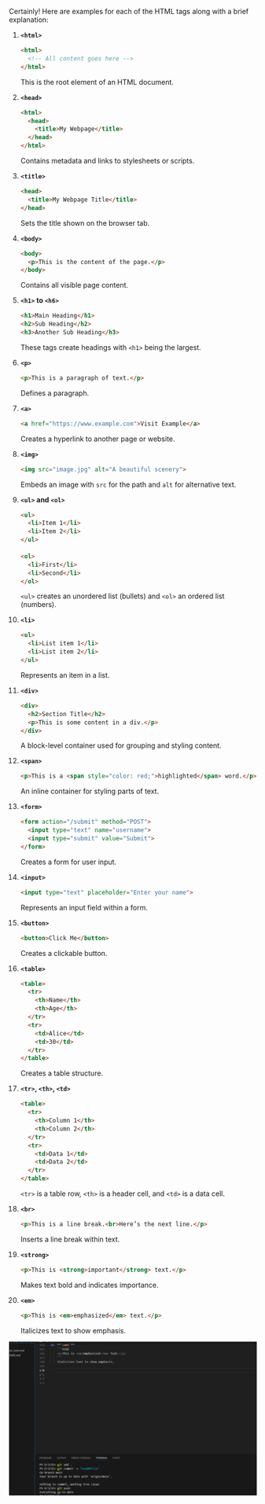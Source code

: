 Certainly! Here are examples for each of the HTML tags along with a brief explanation:

1. **`<html>`**
   ```html
   <html>
     <!-- All content goes here -->
   </html>
   ```
   This is the root element of an HTML document.

2. **`<head>`**
   ```html
   <html>
     <head>
       <title>My Webpage</title>
     </head>
   </html>
   ```
   Contains metadata and links to stylesheets or scripts.

3. **`<title>`**
   ```html
   <head>
     <title>My Webpage Title</title>
   </head>
   ```
   Sets the title shown on the browser tab.

4. **`<body>`**
   ```html
   <body>
     <p>This is the content of the page.</p>
   </body>
   ```
   Contains all visible page content.

5. **`<h1>` to `<h6>`**
   ```html
   <h1>Main Heading</h1>
   <h2>Sub Heading</h2>
   <h3>Another Sub Heading</h3>
   ```
   These tags create headings with `<h1>` being the largest.

6. **`<p>`**
   ```html
   <p>This is a paragraph of text.</p>
   ```
   Defines a paragraph.

7. **`<a>`**
   ```html
   <a href="https://www.example.com">Visit Example</a>
   ```
   Creates a hyperlink to another page or website.

8. **`<img>`**
   ```html
   <img src="image.jpg" alt="A beautiful scenery">
   ```
   Embeds an image with `src` for the path and `alt` for alternative text.

9. **`<ul>` and `<ol>`**
   ```html
   <ul>
     <li>Item 1</li>
     <li>Item 2</li>
   </ul>

   <ol>
     <li>First</li>
     <li>Second</li>
   </ol>
   ```
   `<ul>` creates an unordered list (bullets) and `<ol>` an ordered list (numbers).

10. **`<li>`**
    ```html
    <ul>
      <li>List item 1</li>
      <li>List item 2</li>
    </ul>
    ```
    Represents an item in a list.

11. **`<div>`**
    ```html
    <div>
      <h2>Section Title</h2>
      <p>This is some content in a div.</p>
    </div>
    ```
    A block-level container used for grouping and styling content.

12. **`<span>`**
    ```html
    <p>This is a <span style="color: red;">highlighted</span> word.</p>
    ```
    An inline container for styling parts of text.

13. **`<form>`**
    ```html
    <form action="/submit" method="POST">
      <input type="text" name="username">
      <input type="submit" value="Submit">
    </form>
    ```
    Creates a form for user input.

14. **`<input>`**
    ```html
    <input type="text" placeholder="Enter your name">
    ```
    Represents an input field within a form.

15. **`<button>`**
    ```html
    <button>Click Me</button>
    ```
    Creates a clickable button.

16. **`<table>`**
    ```html
    <table>
      <tr>
        <th>Name</th>
        <th>Age</th>
      </tr>
      <tr>
        <td>Alice</td>
        <td>30</td>
      </tr>
    </table>
    ```
    Creates a table structure.

17. **`<tr>`, `<th>`, `<td>`**
    ```html
    <table>
      <tr>
        <th>Column 1</th>
        <th>Column 2</th>
      </tr>
      <tr>
        <td>Data 1</td>
        <td>Data 2</td>
      </tr>
    </table>
    ```
    `<tr>` is a table row, `<th>` is a header cell, and `<td>` is a data cell.

18. **`<br>`**
    ```html
    <p>This is a line break.<br>Here’s the next line.</p>
    ```
    Inserts a line break within text.

19. **`<strong>`**
    ```html
    <p>This is <strong>important</strong> text.</p>
    ```
    Makes text bold and indicates importance.

20. **`<em>`**
    ```html
    <p>This is <em>emphasized</em> text.</p>
    ```
    Italicizes text to show emphasis.


![alt_text](img/image.png)

